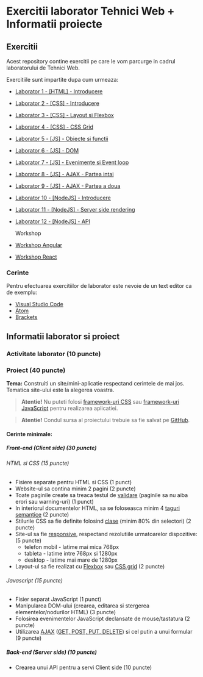 # Exercitii laborator Tehnici Web + Informatii proiecte

## Exercitii

Acest repository contine exercitii pe care le vom parcurge in cadrul laboratorului de Tehnici Web.

Exercitiile sunt impartite dupa cum urmeaza:

- [Laborator 1 - [HTML] - Introducere](doc/laborator-1)
- [Laborator 2 - [CSS] - Introducere](doc/laborator-2)
- [Laborator 3 - [CSS] - Layout si Flexbox](doc/laborator-3)
- [Laborator 4 - [CSS] - CSS Grid](doc/laborator-4)
- [Laborator 5 - [JS] - Obiecte si functii](doc/laborator-5)
- [Laborator 6 - [JS] - DOM](doc/laborator-6)
- [Laborator 7 - [JS] - Evenimente si Event loop](doc/laborator-7)
- [Laborator 8 - [JS] - AJAX - Partea intai](doc/laborator-8)
- [Laborator 9 - [JS] - AJAX - Partea a doua](doc/laborator-9)
- [Laborator 10 - [NodeJS] - Introducere](doc/laborator-10)
- [Laborator 11 - [NodeJS] - Server side rendering](doc/laborator-11)
- [Laborator 12 - [NodeJS] - API](doc/laborator-12)

  Workshop

- [Workshop Angular](doc/workshop-angular-laborator-11-12)
- [Workshop React](doc/workshop-react-laborator-11-12)

### Cerinte

Pentru efectuarea exercitiilor de laborator este nevoie de un text editor ca de exemplu:

- [Visual Studio Code](https://code.visualstudio.com/Download)
- [Atom](https://atom.io)
- [Brackets](http://brackets.io/)

## Informatii laborator si proiect

### Activitate laborator (10 puncte)

### Proiect (40 puncte)

**Tema:** Construiti un site/mini-aplicatie respectand cerintele de mai jos. Tematica site-ului este la alegerea voastra.

> **Atentie!** Nu puteti folosi [framework-uri CSS](https://en.wikipedia.org/wiki/CSS_framework) sau [framework-uri JavaScript](https://en.wikipedia.org/wiki/JavaScript_framework) pentru realizarea aplicatiei.

> **Atentie!** Condul sursa al proiectului trebuie sa fie salvat pe [GitHub](https://github.com/).

#### Cerinte minimale:

##### Front-end (Client side) (30 puncte)

###### HTML si CSS (15 puncte)

- Fisiere separate pentru HTML si CSS (1 punct)
- Website-ul sa contina minim 2 pagini (2 puncte)
- Toate paginile create sa treaca testul de [validare](http://validator.w3.org) (paginile sa nu aiba erori sau warning-uri) (1 punct)
- In interiorul documentelor HTML, sa se foloseasca minim 4 [taguri semantice](https://www.w3schools.com/html/html5_semantic_elements.asp) (2 puncte)
- Stilurile CSS sa fie definite folosind [clase](https://screwlewse.com/2010/07/dont-use-id-selectors-in-css/) (minim 80% din selectori) (2 puncte)
- Site-ul sa fie [responsive](https://www.w3schools.com/html/html_responsive.asp), respectand rezolutiile urmatoarelor dispozitive: (5 puncte)
  - telefon mobil - latime mai mica 768px
  - tableta - latime intre 768px si 1280px
  - desktop - latime mai mare de 1280px
- Layout-ul sa fie realizat cu [Flexbox](https://css-tricks.com/snippets/css/a-guide-to-flexbox/) sau [CSS grid](https://css-tricks.com/snippets/css/complete-guide-grid/) (2 puncte)

###### Javascript (15 puncte)

- Fisier separat JavaScript (1 punct)
- Manipularea DOM-ului (crearea, editarea si stergerea elementelor/nodurilor HTML) (3 puncte)
- Folosirea evenimentelor JavaScript declansate de mouse/tastatura (2 puncte)
- Utilizarea [AJAX](https://www.w3schools.com/xml/ajax_intro.asp) ([GET, POST, PUT, DELETE](http://www.restapitutorial.com/lessons/httpmethods.html)) si cel putin a unui formular (9 puncte)

##### Back-end (Server side) (10 puncte)

- Crearea unui API pentru a servi Client side (10 puncte)
